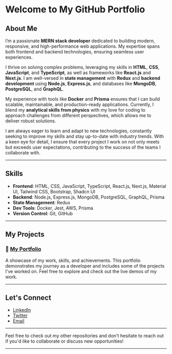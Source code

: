 # Welcome to My GitHub Portfolio

## About Me

I’m a passionate **MERN stack developer** dedicated to building modern, responsive, and high-performance web applications. My expertise spans both frontend and backend technologies, ensuring seamless user experiences.

I thrive on solving complex problems, leveraging my skills in **HTML**, **CSS**, **JavaScript**, and **TypeScript**, as well as frameworks like **React.js** and **Next.js**. I am well-versed in **state management** with **Redux** and **backend development** using **Node.js**, **Express.js**, and databases like **MongoDB**, **PostgreSQL**, and **GraphQL**.

My experience with tools like **Docker** and **Prisma** ensures that I can build scalable, maintainable, and production-ready applications. Currently, I blend my **analytical skills from physics** with my love for coding to approach challenges from different perspectives, which allows me to deliver robust solutions.

I am always eager to learn and adapt to new technologies, constantly seeking to improve my skills and stay up-to-date with industry trends. With a keen eye for detail, I ensure that every project I work on not only meets but exceeds user expectations, contributing to the success of the teams I collaborate with.

---

## Skills

- **Frontend**: HTML, CSS, JavaScript, TypeScript, React.js, Next.js, Material UI, Tailwind CSS, Bootstrap, Shadcn UI
- **Backend**: Node.js, Express.js, MongoDB, PostgreSQL, GraphQL, Prisma
- **State Management**: Redux
- **Dev Tools**: Docker, Jest, AWS, Prisma
- **Version Control**: Git, GitHub

---

## My Projects

### 📂 [My Portfolio](https://zayed-portfolio-app.netlify.app)

A showcase of my work, skills, and achievements. This portfolio demonstrates my journey as a developer and includes some of the projects I've worked on. Feel free to explore and check out the live demos of my work.

---

## Let's Connect

- [LinkedIn](#)
- [Twitter](#)
- [Email](mailto:zzayediqbalofficial@gmail.com.com)

---

Feel free to check out my other repositories and don't hesitate to reach out if you'd like to collaborate or discuss new opportunities!

---
